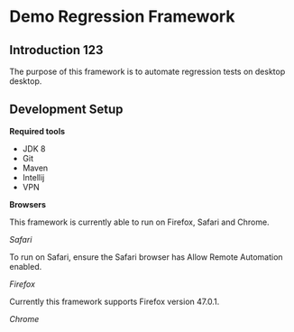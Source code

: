# Demo Regression Framework

## Introduction 123

The purpose of this framework is to automate regression tests on desktop desktop. 

## Development Setup

**Required tools**

* JDK 8
* Git
* Maven
* Intellij
* VPN

**Browsers**

This framework is currently able to run on Firefox, Safari and Chrome. 

*Safari*

To run on Safari, ensure the Safari browser has Allow Remote Automation enabled.

*Firefox*

Currently this framework supports Firefox version 47.0.1.

*Chrome*